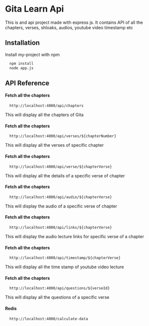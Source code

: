 
# Gita Learn Api

This is and api project made with express js. It contains API of all the chapters, verses, shloaks, audios, youtube video timestamp etc





## Installation

Install my-project with npm

```bash
  npm install
  node app.js
```
    
    
## API Reference

#### Fetch all the chapters

```http
  http://localhost:4000/api/chapters
```
This will display all the chapters of Gita

#### Fetch all the chapters

```http
  http://localhost:4000/api/verses/${chapterNumber}
```
This will display all the verses of specific chapter

#### Fetch all the chapters

```http
  http://localhost:4000/api/verse/${chapterVerse}
```
This will display all the details of a specific verse of chapter

#### Fetch all the chapters

```http
  http://localhost:4000/api/audio/${chapterVerse}
```
This will display the audio of a specific verse of chapter

#### Fetch all the chapters

```http
  http://localhost:4000/api/links/${chapterVerse}
```
This will display the audio lecture links for specific verse of a chapter

#### Fetch all the chapters


```http
  http://localhost:4000/api/timestamp/${chapterVerse}
```
This will display all the time stamp of youtube video lecture

#### Fetch all the chapters

```http
  http://localhost:4000/api/questions/${verseId}
```
This will display all the questions of a specific verse

#### Redis

```http
  http://localhost:4000/calculate-data
```


